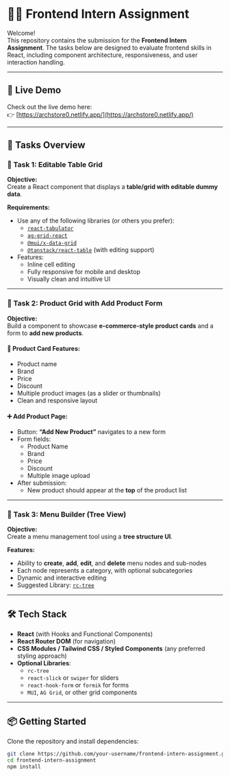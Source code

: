 # 🧑‍💻 Frontend Intern Assignment

Welcome!  
This repository contains the submission for the **Frontend Intern Assignment**. The tasks below are designed to evaluate frontend skills in React, including component architecture, responsiveness, and user interaction handling.


--- 

## 🔗 Live Demo

Check out the live demo here:  
👉 [https://archstore0.netlify.app/](https://archstore0.netlify.app/)

---

## 🚀 Tasks Overview

### 📌 Task 1: Editable Table Grid

**Objective:**  
Create a React component that displays a **table/grid with editable dummy data**.

**Requirements:**
- Use any of the following libraries (or others you prefer):
  - [`react-tabulator`](https://www.npmjs.com/package/react-tabulator)
  - [`ag-grid-react`](https://www.npmjs.com/package/ag-grid-react)
  - [`@mui/x-data-grid`](https://mui.com/x/react-data-grid/)
  - [`@tanstack/react-table`](https://tanstack.com/table) (with editing support)
- Features:
  - Inline cell editing
  - Fully responsive for mobile and desktop
  - Visually clean and intuitive UI

---

### 📌 Task 2: Product Grid with Add Product Form

**Objective:**  
Build a component to showcase **e-commerce-style product cards** and a form to **add new products**.

#### 🛒 Product Card Features:
- Product name
- Brand
- Price
- Discount
- Multiple product images (as a slider or thumbnails)
- Clean and responsive layout

#### ➕ Add Product Page:
- Button: **“Add New Product”** navigates to a new form
- Form fields:
  - Product Name
  - Brand
  - Price
  - Discount
  - Multiple image upload
- After submission:
  - New product should appear at the **top** of the product list

---

### 📌 Task 3: Menu Builder (Tree View)

**Objective:**  
Create a menu management tool using a **tree structure UI**.

**Features:**
- Ability to **create**, **add**, **edit**, and **delete** menu nodes and sub-nodes
- Each node represents a category, with optional subcategories
- Dynamic and interactive editing
- Suggested Library: [`rc-tree`](https://www.npmjs.com/package/rc-tree)

---

## 🛠 Tech Stack

- **React** (with Hooks and Functional Components)
- **React Router DOM** (for navigation)
- **CSS Modules / Tailwind CSS / Styled Components** (any preferred styling approach)
- **Optional Libraries**:
  - `rc-tree`
  - `react-slick` or `swiper` for sliders
  - `react-hook-form` or `formik` for forms
  - `MUI`, `AG Grid`, or other grid components


---

## 📦 Getting Started

Clone the repository and install dependencies:

```bash
git clone https://github.com/your-username/frontend-intern-assignment.git
cd frontend-intern-assignment
npm install


